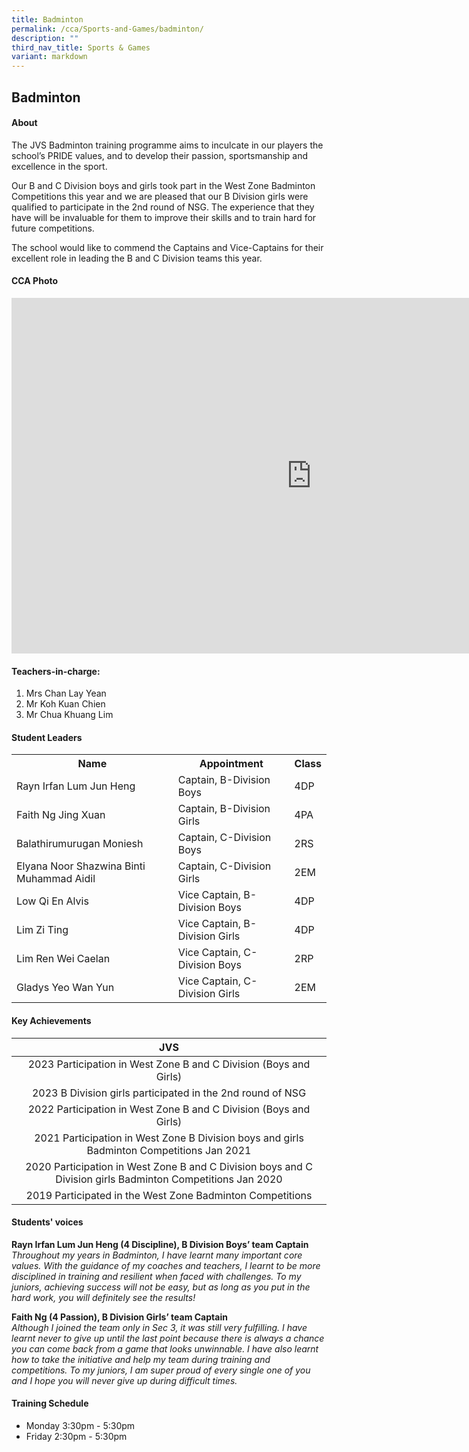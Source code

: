 ```yaml
---
title: Badminton
permalink: /cca/Sports-and-Games/badminton/
description: ""
third_nav_title: Sports & Games
variant: markdown
---
```

## Badminton

#### About
The JVS Badminton training programme aims to inculcate in our players the school’s PRIDE values, and to develop their passion, sportsmanship and excellence in the sport.

Our B and C Division boys and girls took part in the West Zone Badminton Competitions this year and we are pleased that our B Division girls were qualified to participate in the 2nd round of NSG. The experience that they have will be invaluable for them to improve their skills and to train hard for future competitions.

The school would like to commend the Captains and Vice-Captains for their excellent role in leading the B and C Division teams this year. 


#### CCA Photo
<iframe height="569" width="960" frameborder="0" src="https://docs.google.com/presentation/d/e/2PACX-1vQW2I_3KkY3C3_bMkhIhCPznXlCad_JhUOXkYJyQWpxqnA2vzJmu5ujDy0lLZJeU8wz7L_fUhsm-gdC/embed?start=true&amp;loop=true&amp;delayms=5000"></iframe>

#### Teachers-in-charge:
1. Mrs Chan Lay Yean
2. Mr Koh Kuan Chien
3. Mr Chua Khuang Lim 

#### Student Leaders
<table style="width:100%; border=1px;">
	<tbody><tr>
		<th>Name</th>
		<th>Appointment</th>
		<th>Class</th>
	</tr>
	<tr>
		<td>Rayn Irfan Lum Jun Heng</td><td>Captain, B-Division Boys</td><td>4DP</td>
	</tr>
	  <tr><td>Faith Ng Jing Xuan</td><td>Captain, B-Division Girls</td><td>4PA</td>
	</tr>
	<tr>
	  <td>Balathirumurugan Moniesh</td><td>Captain, C-Division Boys</td><td>2RS</td>
  </tr>
	<tr>
	  <td>Elyana Noor Shazwina Binti Muhammad Aidil</td><td>Captain, C-Division Girls</td><td>2EM</td>
	</tr>
	<tr>
	<td>Low Qi En Alvis</td><td>Vice Captain, B-Division Boys</td><td>4DP</td>
	</tr>
	<tr>
	<td>Lim Zi Ting</td><td>Vice Captain, B-Division Girls</td><td>4DP</td>
	</tr>
	<tr>
	<td>Lim Ren Wei Caelan</td><td>Vice Captain, C-Division Boys</td><td>2RP</td>
	</tr>
	<tr>
	<td>Gladys Yeo Wan Yun</td><td>Vice Captain, C-Division Girls</td><td>2EM</td>
	</tr>
</tbody></table>

#### Key Achievements

| JVS |
|:---:|
| 2023 Participation in West Zone B and C Division (Boys and Girls) |
| 2023 B Division girls participated in the 2nd round of NSG |
| 2022 Participation in West Zone B and C Division (Boys and Girls) |
| 2021 Participation in West Zone B Division boys and girls Badminton Competitions Jan 2021 |
| 2020 Participation in West Zone B and C Division boys and C Division girls Badminton Competitions Jan 2020 |
| 2019 Participated in the West Zone Badminton Competitions |

#### Students' voices
**Rayn Irfan Lum Jun Heng (4 Discipline), B Division Boys’ team Captain** <br>
_Throughout my years in Badminton, I have learnt many important core values. With the guidance of my coaches and teachers, I learnt to be more disciplined in training and resilient when faced with challenges. To my juniors, achieving success will not be easy, but as long as you put in the hard work, you will definitely see the results!_  
  
**Faith Ng (4 Passion), B Division Girls’ team Captain** <br>
_Although I joined the team only in Sec 3, it was still very fulfilling. I have learnt never to give up until the last point because there is always a chance you can come back from a game that looks unwinnable. I have also learnt how to take the initiative and help my team during training and competitions. To my juniors, I am super proud of every single one of you and I hope you will never give up during difficult times._  

#### Training Schedule
- Monday 3:30pm - 5:30pm<br>
- Friday 2:30pm - 5:30pm